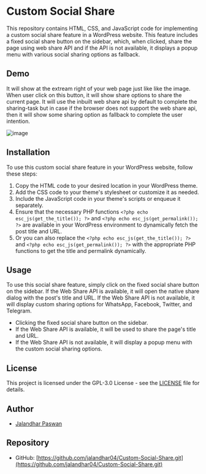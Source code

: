 # Custom Social Share

This repository contains HTML, CSS, and JavaScript code for implementing a custom social share feature in a WordPress website. This feature includes a fixed social share button on the sidebar, which, when clicked, share the page using web share API and if the API is not available, it displays a popup menu with various social sharing options as fallback.

## Demo

It will show at the extream right of your web page just like like the image. When user click on this button, it will show share options to share the current page. It will use the inbuilt web share api by default to complete the sharing-task but in case if the browser does not support the web share api, then it will show some sharing option as fallback to complete the user intention.

![image](https://github.com/jalandhar04/Custom-Social-Share/assets/98611278/81636f07-022f-46da-a8de-e1593c52d078)


## Installation

To use this custom social share feature in your WordPress website, follow these steps:

1. Copy the HTML code to your desired location in your WordPress theme.
2. Add the CSS code to your theme's stylesheet or customize it as needed.
3. Include the JavaScript code in your theme's scripts or enqueue it separately.
4. Ensure that the necessary PHP functions `<?php echo esc_js(get_the_title()); ?>` and `<?php echo esc_js(get_permalink()); ?>` are available in your WordPress environment to dynamically fetch the post title and URL.
5. Or you can also replace the `<?php echo esc_js(get_the_title()); ?>` and `<?php echo esc_js(get_permalink()); ?>` with the appropriate PHP functions to get the title and permalink dynamically.

## Usage

To use this social share feature, simply click on the fixed social share button on the sidebar. If the Web Share API is available, it will open the native share dialog with the post's title and URL. If the Web Share API is not available, it will display custom sharing options for WhatsApp, Facebook, Twitter, and Telegram.

- Clicking the fixed social share button on the sidebar.
- If the Web Share API is available, it will be used to share the page's title and URL.
- If the Web Share API is not available, it will display a popup menu with the custom social sharing options.

## License

This project is licensed under the GPL-3.0 License - see the [LICENSE](LICENSE) file for details.

## Author

- [Jalandhar Paswan](https://jalandharpaswan.com/)

## Repository

- GitHub: [https://github.com/jalandhar04/Custom-Social-Share.git](https://github.com/jalandhar04/Custom-Social-Share.git)
